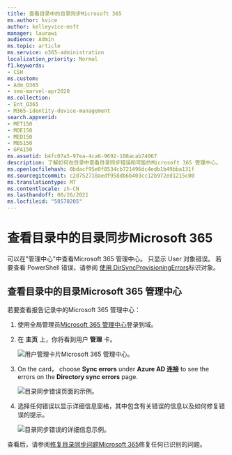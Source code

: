 ```yaml
---
title: 查看目录中的目录同步Microsoft 365
ms.author: kvice
author: kelleyvice-msft
manager: laurawi
audience: Admin
ms.topic: article
ms.service: o365-administration
localization_priority: Normal
f1.keywords:
- CSH
ms.custom:
- Adm_O365
- seo-marvel-apr2020
ms.collection:
- Ent_O365
- M365-identity-device-management
search.appverid:
- MET150
- MOE150
- MED150
- MBS150
- GPA150
ms.assetid: b4fc07a5-97ea-4ca6-9692-108acab74067
description: 了解如何在目录中查看目录同步错误和可能的Microsoft 365 管理中心。
ms.openlocfilehash: 0bdacf95e0f8534cb721496dc4edb1b49bba131f
ms.sourcegitcommit: c2d752718aedf958db6b403cc12b972ed1215c00
ms.translationtype: MT
ms.contentlocale: zh-CN
ms.lasthandoff: 08/26/2021
ms.locfileid: "58570205"
---
```

# <a name="view-directory-synchronization-errors-in-microsoft-365"></a>查看目录中的目录同步Microsoft 365

可以在"管理中心"中查看Microsoft 365 管理中心。 只显示 User 对象错误。 若要查看 PowerShell 错误，请参阅 [使用 DirSyncProvisioningErrors](/azure/active-directory/hybrid/how-to-connect-syncservice-duplicate-attribute-resiliency)标识对象。

## <a name="view-directory-synchronization-errors-in-the-microsoft-365-admin-center"></a>查看目录中的目录Microsoft 365 管理中心

若要查看报告记录中的Microsoft 365 管理中心：
  
1. 使用全局管理员[Microsoft 365 管理中心](https://admin.microsoft.com)登录到域。 
    
2. 在 **主页** 上，你将看到用户 **管理** 卡。 
    
    ![用户管理卡片Microsoft 365 管理中心。](../media/060006e9-de61-49d5-8979-e77cda198e71.png)
  
3. On the card， choose **Sync errors** under **Azure AD 连接** to see the errors on the **Directory sync errors** page.   
    
    ![目录同步错误页面的示例。](../media/882094a3-80d3-4aae-b90b-78b27047974c.png)

4. 选择任何错误以显示详细信息窗格，其中包含有关错误的信息以及如何修复错误的提示。

   ![目录同步错误的详细信息示例。](../media/a6e302d4-6be7-4e3a-b4b5-81c5a2c02952.png)
  
查看后，请参阅[修复目录同步问题Microsoft 365](fix-problems-with-directory-synchronization.md)修复任何已识别的问题。